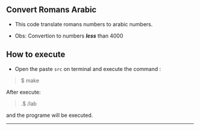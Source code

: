 ## Convert Romans Arabic

- This code translate romans numbers  to arabic numbers.

- Obs: Convertion to numbers ***less*** than 4000

## How to execute 

- Open the paste ```src``` on terminal and execute the command :

>$ make

After execute:

>.$ /lab 

and the programe will be executed.



__________________________________________________________________________________________________________________________________________
